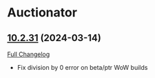# Auctionator

## [10.2.31](https://github.com/Auctionator/Auctionator/tree/10.2.31) (2024-03-14)
[Full Changelog](https://github.com/Auctionator/Auctionator/compare/10.2.30...10.2.31) 

- Fix division by 0 error on beta/ptr WoW builds  

